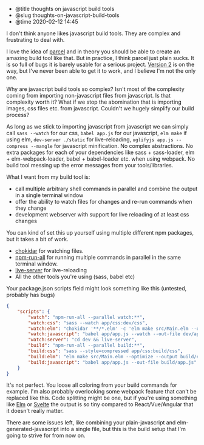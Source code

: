 * @title thoughts on javascript build tools
* @slug thoughts-on-javascript-build-tools
* @time 2020-02-12 14:45

I don't think anyone likes javascript build tools. They are complex and frustrating to deal with.

I love the idea of [parcel](https://parceljs.org/) and in theory you should be able to create an amazing build tool like that. But in practice, I think parcel just plain sucks. It is so full of bugs it is barely usable for a serious project. [Version 2](https://medium.com/@devongovett/parcel-2-0-0-alpha-1-is-here-8b160c6e3f7e) is on the way, but I've never been able to get it to work, and I believe I'm not the only one.

Why are javascript build tools so complex? Isn't most of the complexity coming from importing non-javascript files from javascript. Is that complexity worth it? What if we stop the abomination that is importing images, css files etc. from javascript. Couldn't we hugely simplify our build process?

As long as we stick to importing javascript from javascript we can simply call `sass --watch` for our css, `babel app.js` for our javascript, `elm make` if using elm, `dev-server ./static` for live-reloading, `uglifyjs app.js --compress --mangle` for javascript minification. No complex abstractions. No extra packages for each of your dependencies like sass + sass-loader, elm + elm-webpack-loader, babel + babel-loader etc. when using webpack. No build tool messing up the error messages from your tools/libraries.

What I want from my build tool is:

* call multiple arbitrary shell commands in parallel and combine the output in a single terminal window
* offer the ability to watch files for changes and re-run commands when they change
* development webserver with support for live reloading of at least css changes

You can kind of set this up yourself using multiple different npm packages, but it takes a bit of work.
 
* [chokidar](https://github.com/paulmillr/chokidar) for watching files.
* [npm-run-all](https://www.npmjs.com/package/npm-run-all) for running multiple commands in parallel in the same terminal window.
* [live-server](https://www.npmjs.com/package/live-server) for live-reloading
* All the other tools you're using (sass, babel etc)

Your package.json scripts field might look something like this (untested, probably has bugs)

```json
{
    "scripts": {
        "watch": "npm-run-all --parallel watch:**",
        "watch:css": "sass --watch app/css:dev/css",
        "watch:elm": "chokidar '**/*.elm' -c 'elm make src/Main.elm --output dev/elm.js' --initial",
        "watch:javascript": "babel app/app.js --watch --out-file dev/app.js",
        "watch:server": "cd dev && live-server",
        "build": "npm-run-all --parallel build:**",
        "build:css": "sass --style=compressed app/css:build/css",
        "build:elm": "elm make src/Main.elm --optimize --output build/elm.js",
        "build:javascript": "babel app/app.js --out-file build/app.js"
    }
}
```

It's not perfect. You loose all coloring from your build commands for example. I'm also probably overlooking some webpack feature that can't be replaced like this. Code splitting might be one, but if you're using something like [Elm](https://elm-lang.org/) or [Svelte](https://svelte.dev/) the output is so tiny compared to React/Vue/Angular that it doesn't really matter.

There are some issues left, like combining your plain-javascript and elm-generated-javascript into a single file, but this is the build setup that I'm going to strive for from now on.
